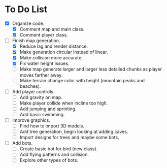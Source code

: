 To Do List
==========
- [x] Organize code.
  - [x] Comment map and main class.
  - [x] Comment player class.
- [ ] Finish map generation.
  - [x] Reduce lag and render distance.
  - [x] Make generation circular instead of linear.
  - [x] Make collision more accurate.
  - [x] Fix water height issues.
  - [ ] Make map generate larger and larger less detailed chunks as player moves farther away.
  - [ ] Make terrain change color with height (mountain peaks and beaches).
- [ ] Add player controls.
  - [ ] Add gravity on map.
  - [ ] Make player collide when incline too high.
  - [ ] Add jumping and sprinting.
  - [ ] Add basic swimming.
- [ ] Improve graphics.
  - [ ] Find how to import 3D models.
  - [ ] Add tree generation, begin looking at adding caves.
  - [ ] Import designs for trees and maybe some bots.
- [ ] Add bots.
  - [ ] Create basic bot for bird (new class).
  - [ ] Add flying patterns and collision.
  - [ ] Explore other types of bots.
